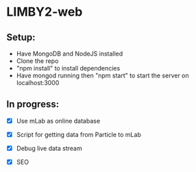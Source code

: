 # LIMBY2-web

## Setup:
 - Have MongoDB and NodeJS installed
 - Clone the repo
 - "npm install" to install dependencies
 - Have mongod running then "npm start" to start the server on localhost:3000

## In progress:

- [x] Use mLab as online database
- [x] Script for getting data from Particle to mLab
- [x] Debug live data stream
- [x] SEO

